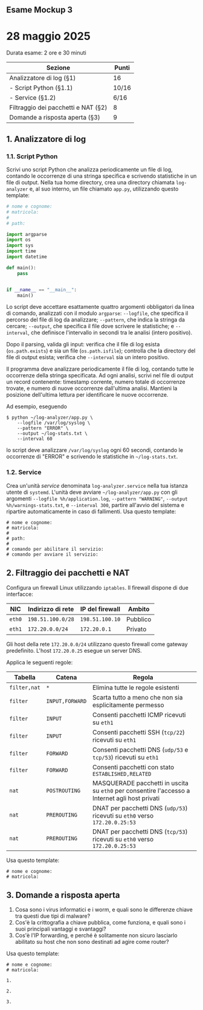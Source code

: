 ## Esame Mockup 3

# 28 maggio 2025

Durata esame: 2 ore e 30 minuti

| Sezione                             | Punti |
| ----------------------------------- | ----- |
| Analizzatore di log (§1)            | 16    |
| - Script Python (§1.1)              | 10/16 |
| - Service (§1.2)                    | 6/16  |
| Filtraggio dei pacchetti e NAT (§2) | 8     |
| Domande a risposta aperta (§3)      | 9     |

## 1. Analizzatore di log

### 1.1. Script Python

Scrivi uno script Python che analizza periodicamente un file di log, contando le occorrenze di una stringa specifica e scrivendo statistiche in un file di output. Nella tua home directory, crea una directory chiamata `log-analyzer` e, al suo interno, un file chiamato `app.py`, utilizzando questo template:

```python
# nome e cognome:
# matricola:
#
# path: 

import argparse
import os
import sys
import time
import datetime

def main():
    pass


if __name__ == "__main__":
    main()
```

Lo script deve accettare esattamente quattro argomenti obbligatori da linea di comando, analizzati con il modulo `argparse`: `--logfile`, che specifica il percorso del file di log da analizzare; `--pattern`, che indica la stringa da cercare; `--output`, che specifica il file dove scrivere le statistiche; e `--interval`, che definisce l'intervallo in secondi tra le analisi (intero positivo).

Dopo il parsing, valida gli input: verifica che il file di log esista (`os.path.exists`) e sia un file (`os.path.isfile`); controlla che la directory del file di output esista; verifica che `--interval` sia un intero positivo.

Il programma deve analizzare periodicamente il file di log, contando tutte le occorrenze della stringa specificata. Ad ogni analisi, scrivi nel file di output un record contenente: timestamp corrente, numero totale di occorrenze trovate, e numero di nuove occorrenze dall'ultima analisi. Mantieni la posizione dell'ultima lettura per identificare le nuove occorrenze.

Ad esempio, eseguendo

```shell
$ python ~/log-analyzer/app.py \
    --logfile /var/log/syslog \
    --pattern "ERROR" \
    --output ~/log-stats.txt \
    --interval 60
```

lo script deve analizzare `/var/log/syslog` ogni 60 secondi, contando le occorrenze di "ERROR" e scrivendo le statistiche in `~/log-stats.txt`.

### 1.2. Service

Crea un'unità *service* denominata `log-analyzer.service` nella tua istanza utente di `systemd`. L'unità deve avviare `~/log-analyzer/app.py` con gli argomenti `--logfile %h/application.log`, `--pattern "WARNING"`, `--output %h/warnings-stats.txt`, e `--interval 300`, partire all'avvio del sistema e ripartire automaticamente in caso di fallimenti. Usa questo template:

```
# nome e cognome:
# matricola:
#
# path: 
# 
# comando per abilitare il servizio:
# comando per avviare il servizio:
```

## 2. Filtraggio dei pacchetti e NAT

Configura un firewall Linux utilizzando `iptables`. Il firewall dispone di due interfacce:

| NIC    | Indirizzo di rete | IP del firewall | Ambito   |
| ------ | ----------------- | --------------- | -------- |
| `eth0` | `198.51.100.0/28` | `198.51.100.10` | Pubblico |
| `eth1` | `172.20.0.0/24`   | `172.20.0.1`    | Privato  |

Gli host della rete `172.20.0.0/24` utilizzano questo firewall come gateway predefinito. L'host `172.20.0.25` esegue un server DNS.

Applica le seguenti regole:

| Tabella      | Catena          | Regola                                                                                           |
| ------------ | --------------- | ------------------------------------------------------------------------------------------------ |
| `filter,nat` | `*`             | Elimina tutte le regole esistenti                                                                |
| `filter`     | `INPUT,FORWARD` | Scarta tutto a meno che non sia esplicitamente permesso                                          |
| `filter`     | `INPUT`         | Consenti pacchetti ICMP ricevuti su `eth1`                                                       |
| `filter`     | `INPUT`         | Consenti pacchetti SSH (`tcp/22`) ricevuti su `eth1`                                             |
| `filter`     | `FORWARD`       | Consenti pacchetti DNS (`udp/53` e `tcp/53`) ricevuti su `eth1`                                  |
| `filter`     | `FORWARD`       | Consenti pacchetti con stato `ESTABLISHED,RELATED`                                               |
| `nat`        | `POSTROUTING`   | MASQUERADE pacchetti in uscita su `eth0` per consentire l'accesso a Internet agli host privati  |
| `nat`        | `PREROUTING`    | DNAT per pacchetti DNS (`udp/53`) ricevuti su `eth0` verso `172.20.0.25:53`                     |
| `nat`        | `PREROUTING`    | DNAT per pacchetti DNS (`tcp/53`) ricevuti su `eth0` verso `172.20.0.25:53`                     |

Usa questo template:

```
# nome e cognome:
# matricola:
```

## 3. Domande a risposta aperta

1. Cosa sono i virus informatici e i worm, e quali sono le differenze chiave tra questi due tipi di malware?
2. Cos'è la crittografia a chiave pubblica, come funziona, e quali sono i suoi principali vantaggi e svantaggi?
3. Cos'è l'IP forwarding, e perché è solitamente non sicuro lasciarlo abilitato su host che non sono destinati ad agire come router?

Usa questo template:

```
# nome e cognome:
# matricola:

1.

2.

3.
```